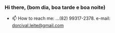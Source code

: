 ### Hi there, (bom dia, boa tarde e boa noite)
- 📫 How to reach me: ...(82) 99317-2378.
e-mail:  dorcival.leite@gmail.com
<!--
**Dorcival/Dorcival** is a ✨ _special_ ✨ repository because its `README.md` (this file) appears on your GitHub profile.

Here are some ideas to get you started:

- 🔭 I’m currently working on ...
- 🌱 I’m currently learning ...
- 👯 I’m looking to collaborate on ...
- 🤔 I’m looking for help with ...
- 💬 Ask me about ...
- 📫 How to reach me: ...
- 😄 Pronouns: ...
- ⚡ Fun fact: ...
-->
